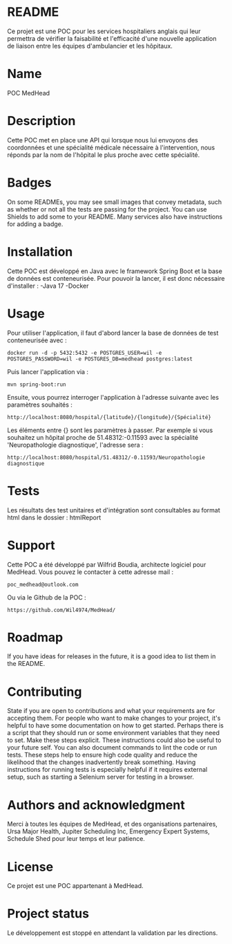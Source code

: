 # **README**

Ce projet est une POC pour les services hospitaliers anglais qui leur permettra de vérifier la faisabilité et l'efficacité d'une nouvelle application de liaison entre les équipes d'ambulancier et les hôpitaux.

# Name

POC MedHead


# Description

Cette POC met en place une API qui lorsque nous lui envoyons des coordonnées et une spécialité médicale nécessaire à l'intervention, nous réponds par la nom de l'hôpital le plus proche avec cette spécialité.

# Badges

On some READMEs, you may see small images that convey metadata, such as whether or not all the tests are passing for the project. You can use Shields to add some to your README. Many services also have instructions for adding a badge.

# Installation

Cette POC est développé en Java avec le framework Spring Boot et la base de données est conteneurisée. Pour pouvoir la lancer, il est donc nécessaire d'installer :
-Java 17
-Docker

# Usage

Pour utiliser l'application, il faut d'abord lancer la base de données de test conteneurisée avec :

    docker run -d -p 5432:5432 -e POSTGRES_USER=wil -e POSTGRES_PASSWORD=wil -e POSTGRES_DB=medhead postgres:latest

Puis lancer l'application via :

    mvn spring-boot:run

Ensuite, vous pourrez interroger l'application à l'adresse suivante avec les paramètres souhaités :

    http://localhost:8080/hospital/{latitude}/{longitude}/{Spécialité}

Les éléments entre {} sont les paramètres à passer. Par exemple si vous souhaitez un hôpital proche de 51.48312:-0.11593 avec la spécialité 'Neuropathologie diagnostique', l'adresse sera :

    http://localhost:8080/hospital/51.48312/-0.11593/Neuropathologie diagnostique

# Tests

Les résultats des test unitaires et d'intégration sont consultables au format html dans le dossier : htmlReport

# Support

Cette POC a été développé par Wilfrid Boudia, architecte logiciel pour MedHead. Vous pouvez le contacter à cette adresse mail :

    poc_medhead@outlook.com

Ou via le Github de la POC :

    https://github.com/Wil4974/MedHead/

# Roadmap

If you have ideas for releases in the future, it is a good idea to list them in the README.

# Contributing

State if you are open to contributions and what your requirements are for accepting them.
For people who want to make changes to your project, it's helpful to have some documentation on how to get started. Perhaps there is a script that they should run or some environment variables that they need to set. Make these steps explicit. These instructions could also be useful to your future self.
You can also document commands to lint the code or run tests. These steps help to ensure high code quality and reduce the likelihood that the changes inadvertently break something. Having instructions for running tests is especially helpful if it requires external setup, such as starting a Selenium server for testing in a browser.

# Authors and acknowledgment

Merci à toutes les équipes de MedHead, et des organisations partenaires, Ursa Major Health, Jupiter Scheduling Inc, Emergency Expert Systems, Schedule Shed pour leur temps et leur patience.

# License

Ce projet est une POC appartenant à MedHead.

# Project status

Le développement est stoppé en attendant la validation par les directions.
